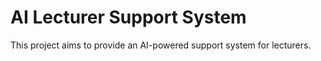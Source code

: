 # AI Lecturer Support System

This project aims to provide an AI-powered support system for lecturers.